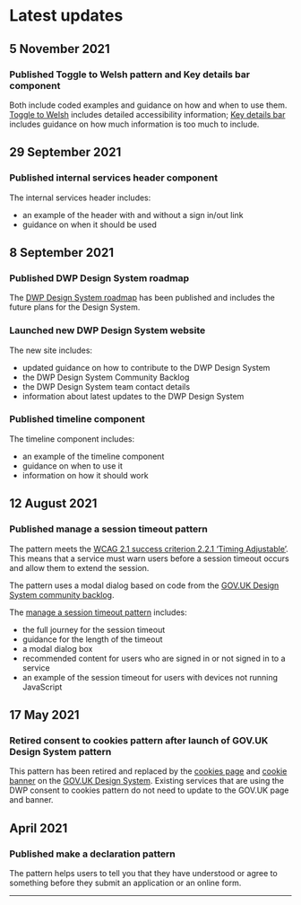 # Latest updates

## 5 November 2021
### Published Toggle to Welsh pattern and Key details bar component
Both include coded examples and guidance on how and when to use them. [Toggle to Welsh](/patterns/toggle-to-welsh) includes detailed accessibility information; [Key details bar](/components/key-details-bar) includes guidance on how much information is too much to include.


## 29 September 2021
### Published internal services header component

The internal services header includes:
- an example of the header with and without a sign in/out link
- guidance on when it should be used

## 8 September 2021
### Published DWP Design System roadmap

The [DWP Design System roadmap](/roadmap) has been published and includes the future plans for the Design System.

### Launched new DWP Design System website

The new site includes:
- updated guidance on how to contribute to the DWP Design System
- the DWP Design System Community Backlog
- the DWP Design System team contact details
- information about latest updates to the DWP Design System

### Published timeline component
The timeline component includes:

- an example of the timeline component
- guidance on when to use it
- information on how it should work
  
## 12 August 2021
### Published manage a session timeout pattern

The pattern meets the [WCAG 2.1 success criterion 2.2.1 ‘Timing Adjustable’](https://www.w3.org/TR/WCAG21/#timing-adjustable). This means that a service must warn users before a session timeout occurs and allow them to extend the session.

The pattern uses a modal dialog based on code from the [GOV.UK Design System community backlog](https://github.com/alphagov/govuk-design-system-backlog/issues/30).

The [manage a session timeout pattern](/patterns/manage-a-session-timeout) includes:
- the full journey for the session timeout
- guidance for the length of the timeout
- a modal dialog box
- recommended content for users who are signed in or not signed in to a service
- an example of the session timeout for users with devices not running JavaScript


## 17 May 2021
### Retired consent to cookies pattern after launch of GOV.UK Design System pattern

This pattern has been retired and replaced by the [cookies page](https://design-system.service.gov.uk/patterns/cookies-page/) and [cookie banner](https://design-system.service.gov.uk/components/cookie-banner/) on the [GOV.UK Design System](https://design-system.service.gov.uk). Existing services that are using the DWP consent to cookies pattern do not need to update to the GOV.UK page and banner.

## April 2021
### Published make a declaration pattern
The pattern helps users to tell you that they have understood or agree to something before they submit an application or an online form.

<hr class="govuk-section-break govuk-section-break--visible govuk-section-break--xl">
